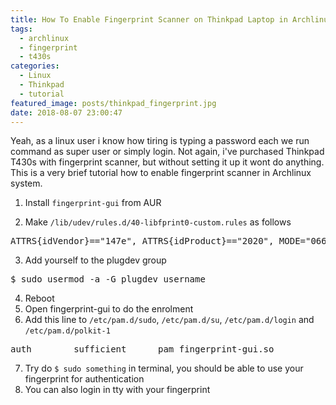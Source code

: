 ```yaml
---
title: How To Enable Fingerprint Scanner on Thinkpad Laptop in Archlinux
tags:
  - archlinux
  - fingerprint
  - t430s
categories:
  - Linux
  - Thinkpad
  - tutorial
featured_image: posts/thinkpad_fingerprint.jpg
date: 2018-08-07 23:00:47
---
```


Yeah, as a linux user i know how tiring is typing a password each we run command as super user or simply login. Not again, i've purchased Thinkpad T430s with fingerprint scanner, but without setting it up it wont do anything. This is a very brief tutorial how to enable fingerprint scanner in Archlinux system.

1.  Install `fingerprint-gui` from AUR

1.  Make `/lib/udev/rules.d/40-libfprint0-custom.rules` as follows


<pre>
ATTRS{idVendor}=="147e", ATTRS{idProduct}=="2020", MODE="0664", GROUP="plugdev"
</pre>


3.  Add yourself to the plugdev group

<pre>
$ sudo usermod -a -G plugdev username
</pre>

4.  Reboot
5.  Open fingerprint-gui to do the enrolment
6.  Add this line to `/etc/pam.d/sudo`, `/etc/pam.d/su`, `/etc/pam.d/login` and `/etc/pam.d/polkit-1`

<pre>
auth		sufficient		pam_fingerprint-gui.so
</pre>

7.  Try do `$ sudo something` in terminal, you should be able to use your fingerprint for authentication
8.  You can also login in tty with your fingerprint